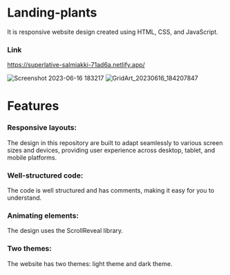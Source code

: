 # Landing-plants

It is responsive website design created using HTML, CSS, and JavaScript.
### Link 
https://superlative-salmiakki-71ad6a.netlify.app/


![Screenshot 2023-06-16 183217](https://github.com/snorrien/landing-plants/assets/120132990/fad0a289-97cd-40cc-8b8a-3c08cd84d23e)
![GridArt_20230616_184207847](https://github.com/snorrien/landing-plants/assets/120132990/3bde2214-c218-448e-b58f-10f487f99dda)


# Features
### Responsive layouts: 
The design in this repository are built to adapt seamlessly to various screen sizes and devices, providing user experience across desktop, tablet, and mobile platforms.
### Well-structured code: 
The code is well structured and has comments, making it easy for you to understand.
### Animating elements:
The design uses the ScrollReveal library.
### Two themes:
The website has two themes: light theme and dark theme.
